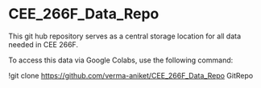 # CEE_266F_Data_Repo

This git hub repository serves as a central storage location for all data needed in CEE 266F.

To access this data via Google Colabs, use the following command:

!git clone https://github.com/verma-aniket/CEE_266F_Data_Repo GitRepo
